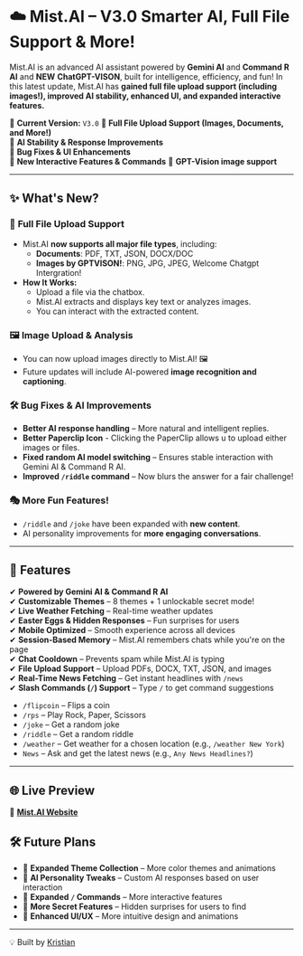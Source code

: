 # ☁️ Mist.AI – V3.0 Smarter AI, Full File Support & More!

Mist.AI is an advanced AI assistant powered by **Gemini AI** and **Command R AI** and **NEW** **ChatGPT-VISON**, built for intelligence, efficiency, and fun! In this latest update, Mist.AI has **gained full file upload support (including images!), improved AI stability, enhanced UI, and expanded interactive features.**

🚀 **Current Version:** `V3.0`
📂 **Full File Upload Support (Images, Documents, and More!)**  
🧠 **AI Stability & Response Improvements**  
🔧 **Bug Fixes & UI Enhancements**  
🤖 **New Interactive Features & Commands** 
🙌 **GPT-Vision image support**  

---

## ✨ What's New?  

### 📂 **Full File Upload Support**  
- Mist.AI **now supports all major file types**, including:
  - **Documents**: PDF, TXT, JSON, DOCX/DOC
  - **Images by GPTVISON!**: PNG, JPG, JPEG, Welcome Chatgpt Intergration!
- **How It Works:**  
  - Upload a file via the chatbox.
  - Mist.AI extracts and displays key text or analyzes images.
  - You can interact with the extracted content.  

### 🖼️ **Image Upload & Analysis**  
- You can now upload images directly to Mist.AI! 🖼️
- Future updates will include AI-powered **image recognition and captioning**.

### 🛠 **Bug Fixes & AI Improvements**  
- **Better AI response handling** – More natural and intelligent replies.
- **Better Paperclip Icon** - Clicking the PaperClip allows u to upload either images or files.
- **Fixed random AI model switching** – Ensures stable interaction with Gemini AI & Command R AI.
- **Improved `/riddle` command** – Now blurs the answer for a fair challenge!

### 🎭 **More Fun Features!**
- `/riddle` and `/joke` have been expanded with **new content**.
- AI personality improvements for **more engaging conversations**.

---

## 📌 Features  
✔ **Powered by Gemini AI & Command R AI**  
✔ **Customizable Themes** – 8 themes + 1 unlockable secret mode!  
✔ **Live Weather Fetching** – Real-time weather updates  
✔ **Easter Eggs & Hidden Responses** – Fun surprises for users  
✔ **Mobile Optimized** – Smooth experience across all devices  
✔ **Session-Based Memory** – Mist.AI remembers chats while you're on the page  
✔ **Chat Cooldown** – Prevents spam while Mist.AI is typing  
✔ **File Upload Support** – Upload PDFs, DOCX, TXT, JSON, and images  
✔ **Real-Time News Fetching** – Get instant headlines with `/news`  
✔ **Slash Commands (`/`) Support** – Type `/` to get command suggestions  
   - `/flipcoin` – Flips a coin  
   - `/rps` – Play Rock, Paper, Scissors  
   - `/joke` – Get a random joke  
   - `/riddle` – Get a random riddle  
   - `/weather` – Get weather for a chosen location (e.g., `/weather New York`)  
   - `News` – Ask and get the latest news (e.g., `Any News Headlines?`)  

---

## 🌐 Live Preview  
🔗 **[Mist.AI Website](https://mistai.netlify.app)**  

## 🛠️ Future Plans  
- 🔹 **Expanded Theme Collection** – More color themes and animations    
- 🔹 **AI Personality Tweaks** – Custom AI responses based on user interaction  
- 🔹 **Expanded `/` Commands** – More interactive features  
- 🔹 **More Secret Features** – Hidden surprises for users to find   
- 🔹 **Enhanced UI/UX** – More intuitive design and animations  

---
💡 Built by [Kristian](https://builtbykristian.netlify.app)  
